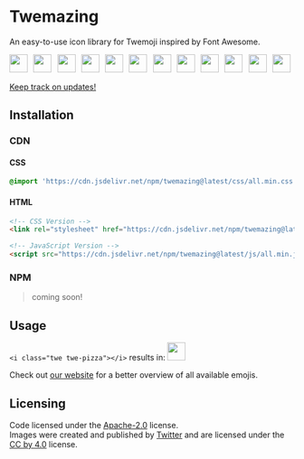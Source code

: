 # Twemazing

An easy-to-use icon library for Twemoji inspired by Font Awesome.

<img src="https://cdn.jsdelivr.net/npm/@twemoji/cdn/1f638.svg" width="32px" height="32px" />⠀<img src="https://cdn.jsdelivr.net/npm/@twemoji/cdn/1f408.svg" width="32px" height="32px" />⠀<img src="https://cdn.jsdelivr.net/npm/@twemoji/cdn/1f44c.svg" width="32px" height="32px" />⠀<img src="https://cdn.jsdelivr.net/npm/@twemoji/cdn/1f4a9.svg" width="32px" height="32px" />⠀<img src="https://cdn.jsdelivr.net/npm/@twemoji/cdn/1f37f.svg" width="32px" height="32px" />⠀<img src="https://cdn.jsdelivr.net/npm/@twemoji/cdn/1f63b.svg" width="32px" height="32px" />⠀<img src="https://cdn.jsdelivr.net/npm/@twemoji/cdn/1f308.svg" width="32px" height="32px" />⠀<img src="https://cdn.jsdelivr.net/npm/@twemoji/cdn/1f496.svg" width="32px" height="32px" />⠀<img src="https://cdn.jsdelivr.net/npm/@twemoji/cdn/1f92a.svg" width="32px" height="32px" />⠀<img src="https://cdn.jsdelivr.net/npm/@twemoji/cdn/1f4aa.svg" width="32px" height="32px" />⠀<img src="https://cdn.jsdelivr.net/npm/@twemoji/cdn/1f47b.svg" width="32px" height="32px" />⠀<img src="https://cdn.jsdelivr.net/npm/@twemoji/cdn/2764-fe0f-200d-1f525.svg" width="32px" height="32px" />

[Keep track on updates!](https://t.me/twemazing)

## Installation

### CDN

#### CSS
```css
@import 'https://cdn.jsdelivr.net/npm/twemazing@latest/css/all.min.css'
```

#### HTML
```html
<!-- CSS Version -->
<link rel="stylesheet" href="https://cdn.jsdelivr.net/npm/twemazing@latest/css/all.min.css">

<!-- JavaScript Version -->
<script src="https://cdn.jsdelivr.net/npm/twemazing@latest/js/all.min.js"></script>
```

### NPM

> coming soon!

## Usage

`<i class="twe twe-pizza"></i>` results in: <img src="https://cdn.jsdelivr.net/npm/@twemoji/cdn/1f355.svg" width="32px" height="32px" />

Check out [our website](https://twemazing.com) for a better overview of all available emojis.

## Licensing

Code licensed under the [Apache-2.0](https://github.com/twemazing/twemazing/blob/main/license) license. \
Images were created and published by [Twitter](https://twemoji.twitter.com) and are licensed under the [CC by 4.0](https://creativecommons.org/licenses/by/4.0) license.
